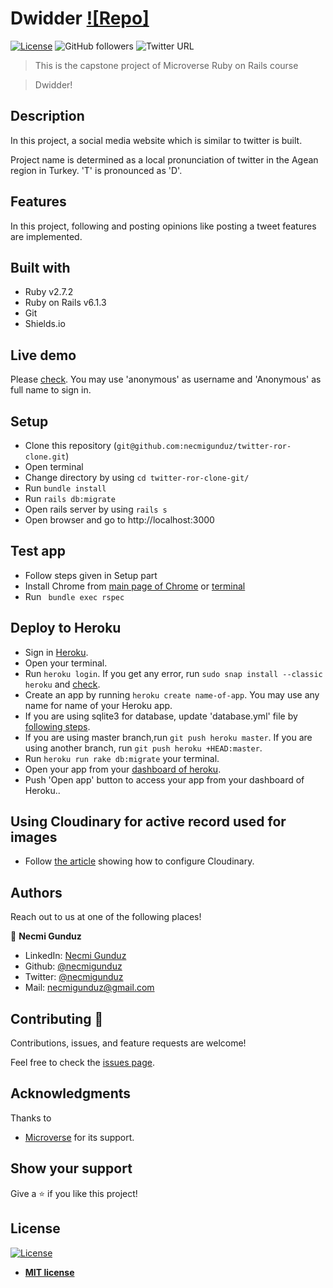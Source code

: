 # Dwidder [![Repo]](https://github.com/necmigunduz/twitter-ror-clone)

[![License](https://img.shields.io/badge/License-MIT-green.svg)]()
![GitHub followers](https://img.shields.io/github/followers/necmigunduz?label=necmigunduz&style=social)
![Twitter URL](https://img.shields.io/twitter/follow/necm_gun?label=Follow&style=social)

> This is the capstone project of Microverse Ruby on Rails course

> Dwidder!

## Description

In this project, a social media website which is similar to twitter is built. 

Project name is determined as a local pronunciation of twitter in the Agean region in Turkey. 'T' is pronounced as 'D'.

## Features

In this project, following and posting opinions like posting a tweet features are implemented.

## Built with

- Ruby v2.7.2
- Ruby on Rails v6.1.3
- Git
- Shields.io

## Live demo

Please [check](https://dwidder-ng.herokuapp.com/users/new). You may use 'anonymous' as username and 'Anonymous' as full name to sign in.

## Setup

- Clone this repository (`git@github.com:necmigunduz/twitter-ror-clone.git`)
- Open terminal
- Change directory by using `cd twitter-ror-clone-git/`
- Run `bundle install`
- Run `rails db:migrate`
- Open rails server by using `rails s`
- Open browser and go to http://localhost:3000

## Test app

- Follow steps given in Setup part
- Install Chrome from [main page of Chrome](https://www.google.com/chrome/) or [terminal](https://linuxize.com/post/how-to-install-google-chrome-web-browser-on-ubuntu-20-04/)
- Run ` bundle exec rspec`

## Deploy to Heroku

- Sign in [Heroku](https://www.heroku.com/).
- Open your terminal.
- Run `heroku login`. If you get any error, run `sudo snap install --classic heroku` and [check](https://devcenter.heroku.com/articles/heroku-cli).
- Create an app by running `heroku create name-of-app`. You may use any name for name of your Heroku app.
- If you are using sqlite3 for database, update 'database.yml' file by [following steps](https://devcenter.heroku.com/articles/sqlite3).
- If you are using master branch,run `git push heroku master`. If you are using another branch, run `git push heroku +HEAD:master`.
- Run `heroku run rake db:migrate` your terminal.
- Open your app from your [dashboard of heroku](https://dashboard.heroku.com/).
- Push 'Open app' button to access your app from your dashboard of Heroku..

## Using Cloudinary for active record used for images

- Follow [the article](https://medium.com/@tresor.moise2001/how-to-upload-an-image-in-rails-6-using-cloudinary-and-carrierwave-34c065856a63) showing how to configure Cloudinary.
## Authors

Reach out to us at one of the following places!

👤 **Necmi Gunduz**

- LinkedIn: [Necmi Gunduz](https://www.linkedin.com/in/necmigunduz/)
- Github: [@necmigunduz](https://github.com/necmigunduz/)
- Twitter: [@necmigunduz](https://twitter.com/necm_gun)
- Mail: [necmigunduz@gmail.com](necmigunduz@gmail.com)

## Contributing 🤝

Contributions, issues, and feature requests are welcome!

Feel free to check the [issues page](https://github.com/necmigunduz/twitter-ror-clone/issues).

## Acknowledgments

Thanks to

- [Microverse](http://microverse.org/) for its support.
## Show your support

Give a ⭐️ if you like this project!

## License

[![License](http://img.shields.io/:license-mit-blue.svg?style=flat-square)](http://badges.mit-license.org)

- **[MIT license](http://opensource.org/licenses/mit-license.php)**